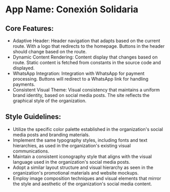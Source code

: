 # **App Name**: Conexión Solidaria

## Core Features:

- Adaptive Header: Header navigation that adapts based on the current route. With a logo that redirects to the homepage. Buttons in the header should change based on the route.
- Dynamic Content Rendering: Content display that changes based on route. Static content is fetched from constants in the source code and displayed.
- WhatsApp Integration: Integration with WhatsApp for payment processing.  Buttons will redirect to a WhatsApp link for handling payments.
- Consistent Visual Theme: Visual consistency that maintains a uniform brand identity, based on social media posts. The site reflects the graphical style of the organization.

## Style Guidelines:

- Utilize the specific color palette established in the organization's social media posts and branding materials.
- Implement the same typography styles, including fonts and text hierarchies, as used in the organization's existing visual communications.
- Maintain a consistent iconography style that aligns with the visual language used in the organization's social media posts.
- Adopt a similar layout structure and visual hierarchy as seen in the organization's promotional materials and website mockups.
- Employ image composition techniques and visual elements that mirror the style and aesthetic of the organization's social media content.